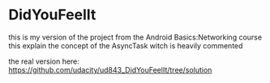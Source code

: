 # DidYouFeelIt
this is my version of the project from the Android Basics:Networking course
this explain the concept of the AsyncTask witch is heavily commented

the real version here: https://github.com/udacity/ud843_DidYouFeelIt/tree/solution
